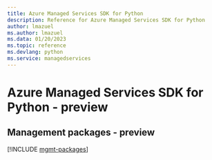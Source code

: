 ```yaml
---
title: Azure Managed Services SDK for Python
description: Reference for Azure Managed Services SDK for Python
author: lmazuel
ms.author: lmazuel
ms.data: 01/20/2023
ms.topic: reference
ms.devlang: python
ms.service: managedservices
---
```

# Azure Managed Services SDK for Python - preview

## Management packages - preview
[!INCLUDE [mgmt-packages](managed-services-mgmt-index.md)]